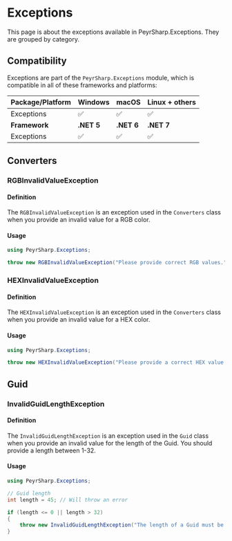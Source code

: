 # Exceptions
This page is about the exceptions available in PeyrSharp.Exceptions.
They are grouped by category.

## Compatibility

Exceptions are part of the `PeyrSharp.Exceptions` module, which is compatible in all of these frameworks and platforms:

| Package/Platform 	| Windows 	| macOS 	| Linux + others 	|
|------------------	|---------	|-------	|----------------	|
| Exceptions            	| ✅       	| ✅     	| ✅              	|
| **Framework**         | **.NET 5** | **.NET 6**  | **.NET 7** |
| Exceptions            	| ✅       	| ✅     	| ✅              	|

## Converters
### RGBInvalidValueException
#### Definition

The `RGBInvalidValueException` is an exception used in the `Converters` class when you provide an invalid value for a RGB color.

#### Usage

~~~ c#
using PeyrSharp.Exceptions;

throw new RGBInvalidValueException("Please provide correct RGB values.");
~~~

### HEXInvalidValueException
#### Definition

The `HEXInvalidValueException` is an exception used in the `Converters` class when you provide an invalid value for a HEX color.

#### Usage

~~~ c#
using PeyrSharp.Exceptions;

throw new HEXInvalidValueException("Please provide a correct HEX value.");
~~~

## Guid
### InvalidGuidLengthException
#### Definition

The `InvalidGuidLengthException` is an exception used in the `Guid` class when you provide an invalid value for the length of the Guid. You should provide a length between 1-32.

#### Usage

~~~ c#
using PeyrSharp.Exceptions;

// Guid length
int length = 45; // Will throw an error

if (length <= 0 || length > 32)
{
    throw new InvalidGuidLengthException("The length of a Guid must be between 1 and 32.");
}
~~~